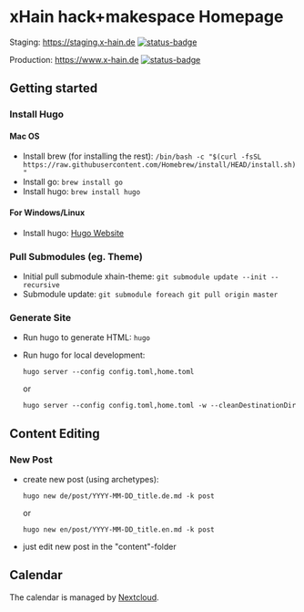 # xHain hack+makespace Homepage

Staging: https://staging.x-hain.de [![status-badge](https://ci.x-hain.de/api/badges/xHain-hackspace/xhain-website/status.svg?branch=staging)](https://ci.x-hain.de/xHain-hackspace/xhain-website)

Production: https://www.x-hain.de  [![status-badge](https://ci.x-hain.de/api/badges/xHain-hackspace/xhain-website/status.svg?branch=main)](https://ci.x-hain.de/xHain-hackspace/xhain-website)

## Getting started

### Install Hugo

#### Mac OS

* Install brew (for installing the rest): ``/bin/bash -c "$(curl -fsSL https://raw.githubusercontent.com/Homebrew/install/HEAD/install.sh)"``
* Install go: ``brew install go``
* Install hugo: ``brew install hugo``

#### For Windows/Linux

* Install hugo: [Hugo Website](https://gohugo.io)

### Pull Submodules (eg. Theme)

* Initial pull submodule xhain-theme: ``git submodule update --init --recursive``
* Submodule update: ``git submodule foreach git pull origin master``

### Generate Site

* Run hugo to generate HTML: ``hugo``
* Run hugo for local development:

   ``hugo server --config config.toml,home.toml``

  or

  ``hugo server --config config.toml,home.toml -w --cleanDestinationDir``

## Content Editing

### New Post

* create new post (using archetypes):

  ``hugo new de/post/YYYY-MM-DD_title.de.md -k post``

  or

  ``hugo new en/post/YYYY-MM-DD_title.en.md -k post``

* just edit new post in the "content"-folder

## Calendar

The calendar is managed by [Nextcloud](https://files.x-hain.de/apps/calendar/dayGridMonth/now).
